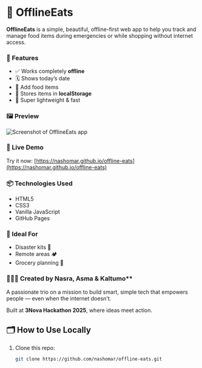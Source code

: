# 🥫 OfflineEats

**OfflineEats** is a simple, beautiful, offline-first web app to help you track and manage food items during emergencies or while shopping without internet access.

### 🌟 Features
- ✅ Works completely **offline**
- 🗓️ Shows today’s date
- 📝 Add food items
- 💾 Stores items in **localStorage**
- 🧹 Super lightweight & fast


### 🖼️ Preview

![Screenshot of OfflineEats app](https://nashomar.github.io/offline-eats/screenshot.png)



### 🚀 Live Demo
Try it now: [https://nashomar.github.io/offline-eats](https://nashomar.github.io/offline-eats)


### 📦 Technologies Used
- HTML5
- CSS3
- Vanilla JavaScript
- GitHub Pages



### 📌 Ideal For
- Disaster kits 🧯
- Remote areas 🏕️
- Grocery planning 🛒


### 👩🏽‍💻 Created by Nasra, Asma & Kaltumo**  
A passionate trio on a mission to build smart, simple tech that empowers people — even when the internet doesn't.

Built at **3Nova Hackathon 2025**, where ideas meet action.


## 🗂️ How to Use Locally

1. Clone this repo:
   ```bash
   git clone https://github.com/nashomar/offline-eats.git


